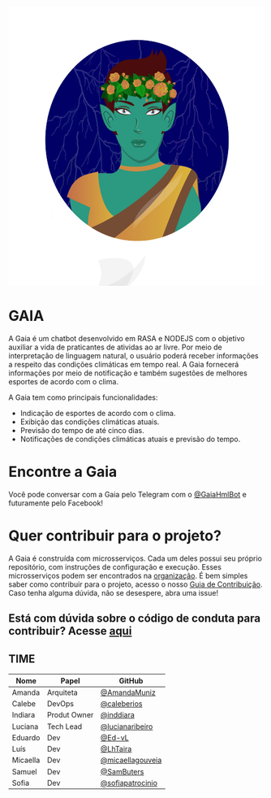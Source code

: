 <p align="center">
  <img width="550" height="550" src="./docs/assets/imgs/logo.png">
  <br />
</p>


# GAIA

A Gaia é um chatbot desenvolvido em RASA e NODEJS com o objetivo auxiliar a vida de praticantes de atividas ao ar livre. Por meio de interpretação de linguagem natural, o usuário poderá receber informações a respeito das condições climáticas em tempo real. A Gaia fornecerá informações por meio de notificação e também sugestões de melhores esportes de acordo com o clima. 

A Gaia tem como principais funcionalidades:

- Indicação de esportes de acordo com o clima.
- Exibição das condições climáticas atuais.
- Previsão do tempo de até cinco dias. 
- Notificações de condições climáticas atuais e previsão do tempo.

# Encontre a Gaia

Você pode conversar com a Gaia pelo Telegram com o [@GaiaHmlBot](https://t.me/GaiaHmlBot) e futuramente pelo Facebook!


# Quer contribuir para o projeto? 

A Gaia é construída com microsserviços. Cada um deles possui seu próprio repositório, com instruções de configuração e execução. Esses microsserviços podem ser encontrados na [organização](https://github.com/BotGaia). É bem simples saber como contribuir para o projeto, acesso o nosso [Guia de Contribuição](https://github.com/fga-eps-mds/2019.1-Gaia/blob/master/CONTRIBUTING.md). Caso tenha alguma dúvida, não se desespere, abra uma issue!

## Está com dúvida sobre o código de conduta para contribuir? Acesse [aqui](https://github.com/fga-eps-mds/2019.1-Gaia/blob/master/CODE_OF_CONDUCT.md)


## TIME

| Nome | Papel | GitHub |
| --------- | -------- | -------- |
| Amanda | Arquiteta | [@AmandaMuniz](https://github.com/AmandaMuniz) |
| Calebe | DevOps | [@caleberios](https://github.com/caleberios) |
| Indiara | Produt Owner | [@inddiara](https://github.com/inddiara) |
| Luciana | Tech Lead | [@lucianaribeiro](https://github.com/lucianaribeiro) |
| Eduardo | Dev | [@Ed-vL](https://github.com/Ed-vL) |
| Luís | Dev | [@LhTaira](https://github.com/LhTaira) |
| Micaella | Dev | [@micaellagouveia](https://github.com/micaellagouveia) |
| Samuel | Dev | [@SamButers](https://github.com/SamButers) |
| Sofia | Dev | [@sofiapatrocinio](https://github.com/sofiapatrocinio) |
